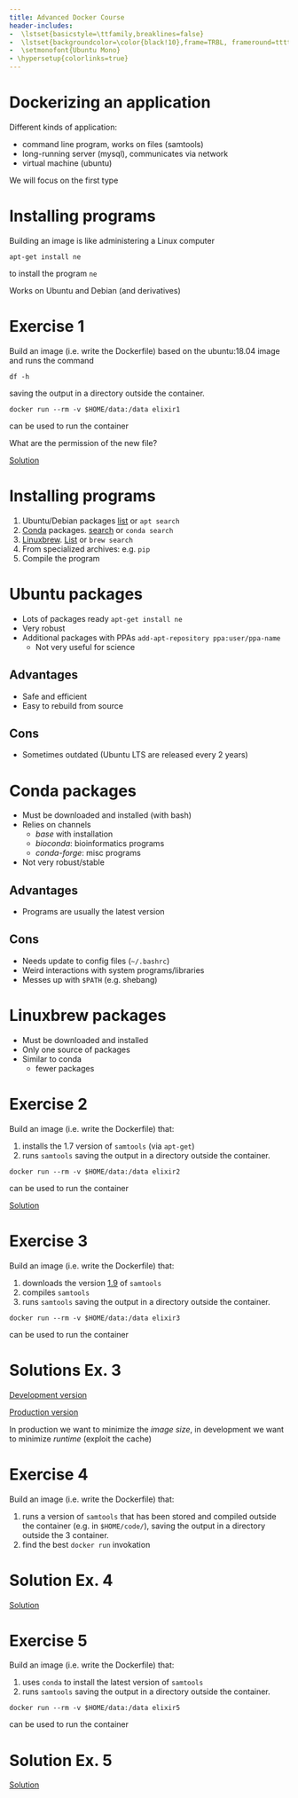 ```yaml
---
title: Advanced Docker Course
header-includes:
-  \lstset{basicstyle=\ttfamily,breaklines=false}
-  \lstset{backgroundcolor=\color{black!10},frame=TRBL, frameround=tttt}
-  \setmonofont{Ubuntu Mono}
- \hypersetup{colorlinks=true}
---
```


# Dockerizing an application

Different kinds of application:

*   command line program, works on files (samtools)
*   long-running server (mysql), communicates via network
*   virtual machine (ubuntu)

We will focus on the first type

# Installing programs

Building an image is like administering a Linux computer

```
apt-get install ne
```
to install the program `ne`

Works on Ubuntu and Debian (and derivatives)

# Exercise 1

Build an image (i.e. write the Dockerfile) based on the ubuntu:18.04 image and runs the command 

```
df -h
```

saving the output in a directory outside the container.

```
docker run --rm -v $HOME/data:/data elixir1
```
can be used to run the container

What are the permission of the new file?

[Solution](https://github.com/ELIXIR-IIB-training/tree/master/docker-advanced-course/solutions/1-4-01-df/Dockerfile)

# Installing programs

1.  Ubuntu/Debian packages [list](https://packages.ubuntu.com/bionic/) or `apt search`
2.  [Conda](https://conda.io) packages. [search](https://anaconda.org/) or `conda search`
3.  [Linuxbrew](http://linuxbrew.sh/). [List](http://formulae.brew.sh/) or `brew search`
3.  From specialized archives: e.g. `pip`
4.  Compile the program

# Ubuntu packages

*  Lots of packages ready `apt-get install ne`
*  Very robust
*  Additional packages with PPAs `add-apt-repository ppa:user/ppa-name`
   *  Not very useful for science

## Advantages

*  Safe and efficient
*  Easy to rebuild from source

## Cons

*  Sometimes outdated (Ubuntu LTS are released every 2 years)

# Conda packages

*  Must be downloaded and installed (with bash)
*  Relies on channels
   *  *base* with installation
   *  *bioconda*: bioinformatics programs
   *  *conda-forge*: misc programs
*  Not very robust/stable

## Advantages

*  Programs are usually the latest version

## Cons

*  Needs update to config files (`~/.bashrc`)
*  Weird interactions with system programs/libraries
*  Messes up with `$PATH` (e.g. shebang)

# Linuxbrew packages

*  Must be downloaded and installed
*  Only one source of packages
*  Similar to conda
   *  fewer packages


# Exercise 2

Build an image (i.e. write the Dockerfile) that:

1.  installs the 1.7 version of `samtools` (via `apt-get`)
3.  runs `samtools` saving the output in a directory outside the container.

```
docker run --rm -v $HOME/data:/data elixir2
```
can be used to run the container

[Solution](https://github.com/ELIXIR-IIB-training/tree/master/docker-advanced-course/solutions/1-4-02-samtools/Dockerfile)


# Exercise 3

Build an image (i.e. write the Dockerfile) that:

1.  downloads the version [1.9](https://github.com/samtools/samtools/releases/download/1.9/samtools-1.9.tar.bz2) of `samtools`
2.  compiles `samtools`
3.  runs `samtools` saving the output in a directory outside the container.

```
docker run --rm -v $HOME/data:/data elixir3
```
can be used to run the container

# Solutions Ex. 3

[Development version](https://github.com/ELIXIR-IIB-training/tree/master/docker-advanced-course/solutions/1-4-03-samtools-build/Dockerfile)

[Production version](https://github.com/ELIXIR-IIB-training/tree/master/docker-advanced-course/solutions/1-4-03-samtools-build/final/Dockerfile)

In production we want to minimize the *image size*, in development we want to minimize *runtime* (exploit the cache)


# Exercise 4

Build an image (i.e. write the Dockerfile) that:

1.  runs a version of `samtools` that has been stored and compiled outside the container (e.g. in `$HOME/code/`), saving the output in a directory outside the 3 container.
2.  find the best `docker run` invokation


# Solution Ex. 4

[Solution](https://github.com/ELIXIR-IIB-training/tree/master/docker-advanced-course/solutions/1-4-04-samtools-external/Dockerfile)


# Exercise 5


Build an image (i.e. write the Dockerfile) that:

1.  uses `conda` to install the latest version of `samtools`
3.  runs `samtools` saving the output in a directory outside the container.

```
docker run --rm -v $HOME/data:/data elixir5
```
can be used to run the container

# Solution Ex. 5

[Solution](https://github.com/ELIXIR-IIB-training/tree/master/docker-advanced-course/solutions/1-4-05-samtools-conda/Dockerfile)


